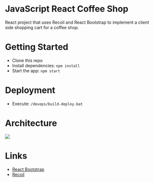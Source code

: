 # JavaScript React Coffee Shop
React project that uses Recoil and React Bootstrap to implement a client side shopping cart for a coffee shop.

# Getting Started
- Clone this repo
- Install dependencies: `npm install`
- Start the app: `npm start`

# Deployment
- Execute: `/devops/build-deploy.bat`

# Architecture 
![](./docs/overview.png)

# Links
- [React Bootstrap](https://react-bootstrap.github.io/getting-started/introduction/)
- [Recoil](https://recoiljs.org/docs/introduction/installation)
